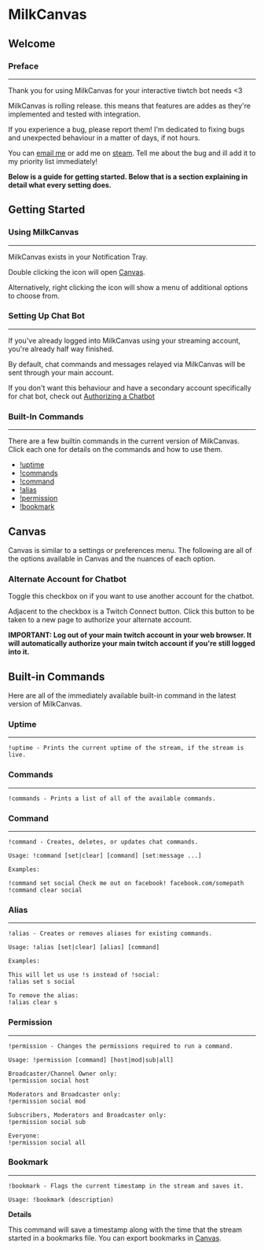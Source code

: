 ﻿# MilkCanvas

## Welcome

### Preface
---

Thank you for using MilkCanvas for your interactive tiwtch bot needs <3

MilkCanvas is rolling release. this means that features are addes as they're implemented and tested with integration.

If you experience a bug, please report them! I'm dedicated to fixing bugs and unexpected behaviour in a matter of days, if not hours.

You can [email me](mailto:tristen@tristenhorton.com) or add me on [steam](http://www.steamcommunity.com/id/tristenmilk). Tell me about the bug and ill add it to my priority list immediately!

**Below is a guide for getting started. Below that is a section explaining in detail what every setting does.**

## Getting Started

### Using MilkCanvas
---

MilkCanvas exists in your Notification Tray.

Double clicking the icon will open [Canvas](#canvas).

Alternatively, right clicking the icon will show a menu of additional options to choose from.

### Setting Up Chat Bot
---

If you've already logged into MilkCanvas using your streaming account, you're already half way finished.

By default, chat commands and messages relayed via MilkCanvas will be sent through your main account.

If you don't want this behaviour and have a secondary account specifically for chat bot, check out [Authorizing a Chatbot](#alternate-account-for-chatbot)

### Built-In Commands
---

There are a few builtin commands in the current version of MilkCanvas. Click each one for details on the commands and how to use them.

- [!uptime](#uptime)
- [!commands](#commands)
- [!command](#command)
- [!alias](#alias)
- [!permission](#permission)
- [!bookmark](#bookmark)

## Canvas

Canvas is similar to a settings or preferences menu. The following are all of the options available in Canvas and the nuances of each option.

### Alternate Account for Chatbot

Toggle this checkbox on if you want to use another account for the chatbot.

Adjacent to the checkbox is a Twitch Connect button. Click this button to be taken to a new page to authorize your alternate account.

**IMPORTANT: Log out of your main twitch account in your web browser. It will automatically authorize your main twitch account if you're still logged into it.**

## Built-in Commands

Here are all of the immediately available built-in command in the latest version of MilkCanvas. 

### Uptime
---

```
!uptime - Prints the current uptime of the stream, if the stream is live.
```

### Commands
---

```
!commands - Prints a list of all of the available commands.
```

### Command
---

```
!command - Creates, deletes, or updates chat commands.

Usage: !command [set|clear] [command] [set:message ...]

Examples:

!command set social Check me out on facebook! facebook.com/somepath
!command clear social
```

### Alias
---

```
!alias - Creates or removes aliases for existing commands.

Usage: !alias [set|clear] [alias] [command]

Examples:

This will let us use !s instead of !social:
!alias set s social

To remove the alias:
!alias clear s
```

### Permission
---

```
!permission - Changes the permissions required to run a command.

Usage: !permission [command] [host|mod|sub|all]

Broadcaster/Channel Owner only:
!permission social host

Moderators and Broadcaster only:
!permission social mod

Subscribers, Moderators and Broadcaster only:
!permission social sub

Everyone:
!permission social all
```

### Bookmark
---

```
!bookmark - Flags the current timestamp in the stream and saves it.

Usage: !bookmark (description)
```

**Details**

This command will save a timestamp along with the time that the stream started in a bookmarks file. You can export bookmarks in [Canvas](#canvas).